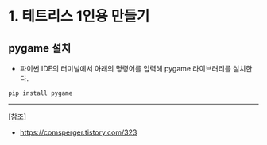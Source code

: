 # 1. 테트리스 1인용 만들기

## pygame 설치

+ 파이썬 IDE의 터미널에서 아래의 명령어를 입력해 pygame 라이브러리를 설치한다.

```
pip install pygame
```

---
[참조]
+ https://comsperger.tistory.com/323
